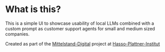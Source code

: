 # What is this?
This is a simple UI to showcase usability of local LLMs combined with a custom prompt as customer support agents for small and medium sized companies.

Created as part of the [Mittelstand-Digital](https://digitalzentrum-berlin.de/) project at [Hasso-Plattner-Institut](hpi.de)
